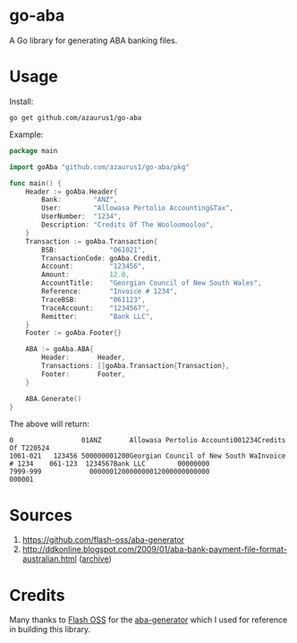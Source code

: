 # go-aba

A Go library for generating ABA banking files.

# Usage
Install:

`go get github.com/azaurus1/go-aba`

Example:
```go
package main

import goAba "github.com/azaurus1/go-aba/pkg"

func main() {
	Header := goAba.Header{
		Bank:        "ANZ",
		User:        "Allowasa Pertolio Accounting&Tax",
		UserNumber:  "1234",
		Description: "Credits Of The Wooloomooloo",
	}
	Transaction := goAba.Transaction{
		BSB:             "061021",
		TransactionCode: goAba.Credit,
		Account:         "123456",
		Amount:          12.0,
		AccountTitle:    "Georgian Council of New South Wales",
		Reference:       "Invoice # 1234",
		TraceBSB:        "061123",
		TraceAccount:    "1234567",
		Remitter:        "Bank LLC",
	}
	Footer := goAba.Footer{}

	ABA := goAba.ABA{
		Header:       Header,
		Transactions: []goAba.Transaction{Transaction},
		Footer:       Footer,
	}

	ABA.Generate()
}

```

The above will return:
```
0                 01ANZ       Allowasa Pertolio Accounti001234Credits Of T220524                                        
1061-021   123456 500000001200Georgian Council of New South WaInvoice # 1234    061-123  1234567Bank LLC        00000000
7999-999            000000120000000012000000000000                        000001
```

# Sources
1. https://github.com/flash-oss/aba-generator
2. http://ddkonline.blogspot.com/2009/01/aba-bank-payment-file-format-australian.html ([archive](https://web.archive.org/web/20240202085445/http://ddkonline.blogspot.com/2009/01/aba-bank-payment-file-format-australian.html))

# Credits
Many thanks to [Flash OSS](https://github.com/flash-oss) for the [aba-generator](https://github.com/flash-oss/aba-generator) which I used for reference in building this library.
